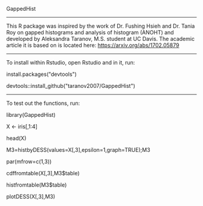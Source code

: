 GappedHist
_______________________________________________
This R package was inspired by the work of Dr. Fushing Hsieh and Dr. Tania Roy on gapped histograms and analysis of histogram (ANOHT) and developed by Aleksandra Taranov, M.S. student at UC Davis. The academic article it is based on is located here: https://arxiv.org/abs/1702.05879
_______________________________________________
To install within Rstudio, open Rstudio and in it, run:

install.packages("devtools")

devtools::install_github("taranov2007/GappedHist")
_______________________________________________
To test out the functions, run:

library(GappedHist)

X <- iris[,1:4]

head(X)

 M3=histbyDESS(values=X[,3],epsilon=1,graph=TRUE);M3

par(mfrow=c(1,3))

cdffromtable(X[,3],M3$table)

histfromtable(M3$table)

plotDESS(X[,3],M3)
